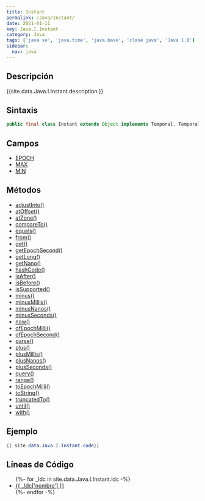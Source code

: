 ```yaml
---
title: Instant
permalink: /Java/Instant/
date: 2021-01-11
key: Java.I.Instant
category: Java
tags: ['java se', 'java.time', 'java.base', 'clase java', 'Java 1.8']
sidebar: 
  nav: java
---
```


## Descripción
{{site.data.Java.I.Instant.description }}

## Sintaxis
~~~java
public final class Instant extends Object implements Temporal, TemporalAdjuster, Comparable<Instant>, Serializable
~~~

## Campos
* [EPOCH](/Java/Instant/EPOCH)
* [MAX](/Java/Instant/MAX)
* [MIN](/Java/Instant/MIN)

## Métodos
* [adjustInto()](/Java/Instant/adjustInto)
* [atOffset()](/Java/Instant/atOffset)
* [atZone()](/Java/Instant/atZone)
* [compareTo()](/Java/Instant/compareTo)
* [equals()](/Java/Instant/equals)
* [from()](/Java/Instant/from)
* [get()](/Java/Instant/get)
* [getEpochSecond()](/Java/Instant/getEpochSecond)
* [getLong()](/Java/Instant/getLong)
* [getNano()](/Java/Instant/getNano)
* [hashCode()](/Java/Instant/hashCode)
* [isAfter()](/Java/Instant/isAfter)
* [isBefore()](/Java/Instant/isBefore)
* [isSupported()](/Java/Instant/isSupported)
* [minus()](/Java/Instant/minus)
* [minusMillis()](/Java/Instant/minusMillis)
* [minusNanos()](/Java/Instant/minusNanos)
* [minusSeconds()](/Java/Instant/minusSeconds)
* [now()](/Java/Instant/now)
* [ofEpochMilli()](/Java/Instant/ofEpochMilli)
* [ofEpochSecond()](/Java/Instant/ofEpochSecond)
* [parse()](/Java/Instant/parse)
* [plus()](/Java/Instant/plus)
* [plusMillis()](/Java/Instant/plusMillis)
* [plusNanos()](/Java/Instant/plusNanos)
* [plusSeconds()](/Java/Instant/plusSeconds)
* [query()](/Java/Instant/query)
* [range()](/Java/Instant/range)
* [toEpochMilli()](/Java/Instant/toEpochMilli)
* [toString()](/Java/Instant/toString)
* [truncatedTo()](/Java/Instant/truncatedTo)
* [until()](/Java/Instant/until)
* [with()](/Java/Instant/with)

## Ejemplo
~~~java
{{ site.data.Java.I.Instant.code}}
~~~

## Líneas de Código
<ul>
{%- for _ldc in site.data.Java.I.Instant.ldc -%}
   <li>
       <a href="{{_ldc['url'] }}">{{ _ldc['nombre'] }}</a>
   </li>
{%- endfor -%}
</ul>

